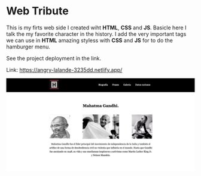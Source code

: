 # Web Tribute

This is my firts web side I created wiht  **HTML**, **CSS** and **JS**. Basicle here I talk the my favorite character in the history. I add the very important tags we can use in **HTML** amazing styless with **CSS** and **JS** for to do the hamburger menu.

See the project deployment in the link.

Link: https://angry-lalande-3235dd.netlify.app/

<img src="https://github.com/mafetoro92/Web-Tribute/blob/master/webtribute.png">
